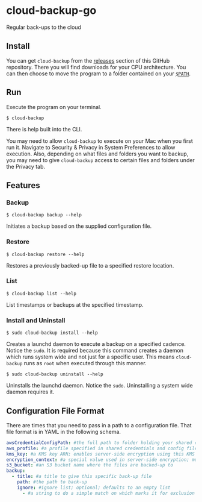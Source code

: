 # cloud-backup-go
Regular back-ups to the cloud

## Install

You can get `cloud-backup` from the [releases](https://github.com/halprin/cloud-backup-go/releases)
section of this GitHub repository.  There you will find downloads for your CPU architecture.  You can then choose to
move the program to a folder contained on your [`$PATH`](https://en.wikipedia.org/wiki/PATH_(variable)).

## Run
Execute the program on your terminal.

```shell
$ cloud-backup
```

There is help built into the CLI.

You may need to allow `cloud-backup` to execute on your Mac when you first run it.  Navigate to Security & Privacy
in System Preferences to allow execution.  Also, depending on what files and folders you want to backup, you may need to
give `cloud-backup` access to certain files and folders under the Privacy tab.

## Features

### Backup

```shell
$ cloud-backup backup --help
```

Initiates a backup based on the supplied configuration file.

### Restore

```shell
$ cloud-backup restore --help
```

Restores a previously backed-up file to a specified restore location.

### List

```shell
$ cloud-backup list --help
```

List timestamps or backups at the specified timestamp.

### Install and Uninstall

```shell
$ sudo cloud-backup install --help
```

Creates a launchd daemon to execute a backup on a specified cadence.  Notice the `sudo`.  It is required because this
command creates a daemon which runs system wide and not just for a specific user.  This means `cloud-backup` runs as
`root` when executed through this manner.

```shell
$ sudo cloud-backup uninstall --help
```

Uninstalls the launchd daemon.  Notice the `sudo`.  Uninstalling a system wide daemon requires it.

## Configuration File Format

There are times that you need to pass in a path to a configuration file.  That file format is in YAML in the following
schema.

```yaml
awsCredentialConfigPath: #the full path to folder holding your shared credentials and config files; optional; if unspecified, uses the executing user's ~/.aws/ folder
aws_profile: #a profile specified in shared credentials and config files
kms_key: #a KMS key ARN; enables server-side encryption using this KMS key; optional; if unspecified, no server-side encryption is used
encryption_context: #a special value used in server-side encryption; must be a string holding JSON which represents a string-string map; optional; defaults to an empty string and is unused if the KMS key is unspecified
s3_bucket: #an S3 bucket name where the files are backed-up to
backup:
  - title: #a title to give this specific back-up file
    path: #the path to back-up
    ignore: #ignore list; optional; defaults to an empty list
      - #a string to do a simple match on which marks it for exclusion from the back-up
```
